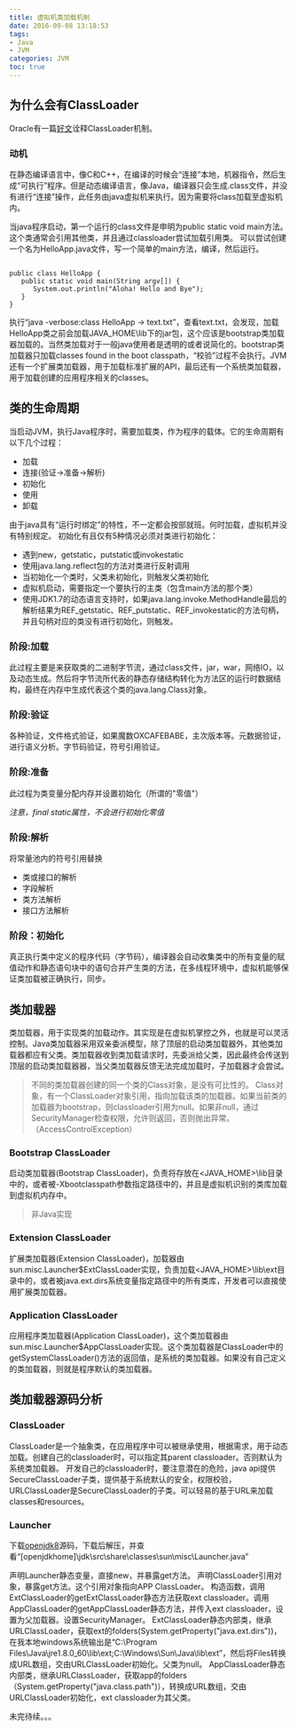 ```yaml
---
title: 虚拟机类加载机制
date: 2016-09-08 13:18:53
tags: 
- Java 
- JVM
categories: JVM
toc: true
---
```


## 为什么会有ClassLoader

Oracle有一篇[好文](http://www.oracle.com/technetwork/articles/javase/classloaders-140370.html)诠释ClassLoader机制。

### 动机
在静态编译语言中，像C和C++，在编译的时候会“连接”本地，机器指令，然后生成“可执行”程序。但是动态编译语言，像Java，编译器只会生成.class文件，并没有进行“连接”操作，此任务由java虚拟机来执行。因为需要将class加载至虚拟机内。

当java程序启动，第一个运行的class文件是申明为public static void main方法。这个类通常会引用其他类，并且通过classloader尝试加载引用类。
可以尝试创建一个名为HelloApp.java文件，写一个简单的main方法，编译，然后运行。
<pre><code>
public class HelloApp {
   public static void main(String argv[]) {
      System.out.println("Aloha! Hello and Bye");
   }
}
</code></pre>

执行“java -verbose:class HelloApp  -> text.txt”，查看text.txt，会发现，加载HelloApp类之前会加载JAVA_HOME\lib下的jar包，这个应该是bootstrap类加载器加载的。当然类加载对于一般java使用者是透明的或者说简化的。bootstrap类加载器只加载classes found in the boot classpath，“校验”过程不会执行。JVM还有一个扩展类加载器，用于加载标准扩展的API，最后还有一个系统类加载器，用于加载创建的应用程序相关的classes。

## 类的生命周期
当启动JVM，执行Java程序时，需要加载类，作为程序的载体。它的生命周期有以下几个过程：
- 加载
- 连接(验证->准备->解析)
- 初始化
- 使用
- 卸载

由于java具有“运行时绑定”的特性，不一定都会按部就班。何时加载，虚拟机并没有特别规定。
初始化有且仅有5种情况必须对类进行初始化：
- 遇到new，getstatic，putstatic或invokestatic
- 使用java.lang.reflect包的方法对类进行反射调用
- 当初始化一个类时，父类未初始化，则触发父类初始化
- 虚拟机启动，需要指定一个要执行的主类（包含main方法的那个类）
- 使用JDK1.7的动态语言支持时，如果java.lang.invoke.MethodHandle最后的解析结果为REF_getstatic、REF_putstatic、REF_invokestatic的方法句柄，并且句柄对应的类没有进行初始化，则触发。


### 阶段:加载
此过程主要是来获取类的二进制字节流，通过class文件，jar，war，网络IO，以及动态生成。然后将字节流所代表的静态存储结构转化为方法区的运行时数据结构，最终在内存中生成代表这个类的java.lang.Class对象。

### 阶段:验证
各种验证，文件格式验证，如果魔数OXCAFEBABE，主次版本等。元数据验证，进行语义分析。字节码验证，符号引用验证。

### 阶段:准备
此过程为类变量分配内存并设置初始化（所谓的"零值"）

*注意，final static属性，不会进行初始化零值*

### 阶段:解析
将常量池内的符号引用替换
- 类或接口的解析
- 字段解析
- 类方法解析
- 接口方法解析

### 阶段：初始化
真正执行类中定义的程序代码（字节码），编译器会自动收集类中的所有变量的赋值动作和静态语句块中的语句合并产生类的<clinit>方法，在多线程环境中，虚拟机能够保证类加载被正确执行，同步。

## 类加载器

类加载器，用于实现类的加载动作。其实现是在虚拟机掌控之外，也就是可以灵活控制。Java类加载器采用双亲委派模型，除了顶层的启动类加载器外，其他类加载器都应有父类。类加载器收到类加载请求时，先委派给父类，因此最终会传送到顶层的启动类加载器器，当父类加载器反馈无法完成加载时，子加载器才会尝试。

>不同的类加载器创建的同一个类的Class对象，是没有可比性的。
>Class对象，有一个ClassLoader对象引用，指向加载该类的加载器。如果当前类的加载器为bootstrap，则classloader引用为null。如果非null，通过SecurityManager检查权限，允许则返回，否则抛出异常。（AccessControlException）


### Bootstrap ClassLoader
启动类加载器(Bootstrap ClassLoader)，负责将存放在<JAVA_HOME>\lib目录中的，或者被-Xbootclasspath参数指定路径中的，并且是虚拟机识别的类库加载到虚拟机内存中。
>非Java实现

### Extension ClassLoader
扩展类加载器(Extension ClassLoader)，加载器由sun.misc.Launcher$ExtClassLoader实现，负责加载<JAVA_HOME>\lib\ext目录中的，或者被java.ext.dirs系统变量指定路径中的所有类库，开发者可以直接使用扩展类加载器。

### Application ClassLoader
应用程序类加载器(Application ClassLoader)，这个类加载器由sun.misc.Launcher$AppClassLoader实现。这个类加载器是ClassLoader中的getSystemClassLoader()方法的返回值，是系统的类加载器。如果没有自己定义的类加载器，则就是程序默认的类加载器。

## 类加载器源码分析

### ClassLoader
ClassLoader是一个抽象类，在应用程序中可以被继承使用，根据需求，用于动态加载。创建自己的classloader时，可以指定其parent classloader。否则默认为系统类加载器。
开发自己的classloader时，要注意潜在的危险，java api提供SecureClassLoader子类，提供基于系统默认的安全，权限校验，URLClassLoader是SecureClassLoader的子类。可以轻易的基于URL来加载classes和resources。

### Launcher
下载[openjdk8](http://download.java.net/openjdk/jdk8)源码，下载后解压，并查看“[openjdkhome]\jdk\src\share\classes\sun\misc\Launcher.java”

声明Launcher静态变量，直接new，并暴露get方法。
声明ClassLoader引用对象，暴露get方法。这个引用对象指向APP ClassLoader。
构造函数，调用ExtClassLoader的getExtClassLoader静态方法获取ext classloader。调用AppClassLoader的getAppClassLoader静态方法，并传入ext classloader，设置为父加载器。设置SecurityManager。
ExtClassLoader静态内部类，继承URLClassLoader，获取ext的folders(System.getProperty("java.ext.dirs"))，在我本地windows系统输出是“C:\Program Files\Java\jre1.8.0_60\lib\ext;C:\Windows\Sun\Java\lib\ext”，然后将Files转换成URL数组，交由URLClassLoader初始化。父类为null。
AppClassLoader静态内部类，继承URLClassLoader，获取app的folders（System.getProperty("java.class.path")），转换成URL数组，交由URLClassLoader初始化，ext classloader为其父类。


未完待续。。。